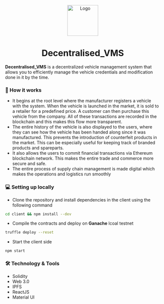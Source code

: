 <div align="center">
  <a href="https://github.com/neetu-749/Decentralised_VMS.git">
    <img src="https://www.clipartkey.com/mpngs/m/93-934065_transparent-drivers-license-clipart-fleet-management-system-icon.png" alt="Logo" width="100" height="100">
  </a>

  <h1 align="center">Decentralised_VMS</h1>
</div>

**Decentralised_VMS** is a decentralized vehicle management system that allows you to efficiently manage the vehicle credentials and modification done in it by the time.

### 💫 How it works
- It begins at the root level where the manufacturer registers a vehicle with the system. When the vehicle is launched in the market, it is sold to a retailer for a predefined price. A customer can then purchase this vehicle from the company. All of these transactions are recorded in the blockchain and this makes this flow more transparent. 
- The entire history of the vehicle is also displayed to the users, where they can see how the vehicle has been handed along since it was manufactured. This prevents the introduction of counterfeit products in the market. This can be especially useful for keeping track of branded products and spareparts.
- It also allows the users to commit financial transactions via Ethereum blockchain network. This makes the entire trade and commerce more secure and safe. 
- The entire process of supply chain management is made digital which makes the operations and logistics run smoothly


### 💻 Setting up locally

- Clone the repository and install dependencies in the client using the following command 
```sh
cd client && npm install --dev
```

- Compile the contracts and deploy on **Ganache** lcoal testnet
```sh
truffle deploy --reset
```

- Start the client side
```
npm start
```

### 🛠️ Technology & Tools
- Solidity
- Web 3.0
- IPFS
- ReactJS
- Material UI


